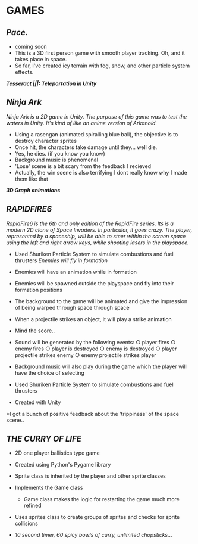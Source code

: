 **GAMES**
=========

***Pace.***
--------------------
* coming soon
* This is a 3D first person game with smooth player tracking. Oh, and it takes place in space.
* So far, I've created icy terrain with fog, snow, and other particle system effects.

***Tesseract |||: Teleportation in Unity***


***Ninja Ark***
--------------------
 *Ninja Ark is a 2D game in Unity. The purpose of this game was to test the waters in Unity. It's kind of like an anime version of Arkanoid.* 

* Using a rasengan (animated spiralling blue ball), the objective is to destroy character sprites
* Once hit, the characters take damage until they... well die.
* Yes, he dies. (if you know you know)
* Background music is phenomenal
* 'Lose' scene is a bit scary from the feedback I recieved
* Actually, the win scene is also terrifying I dont really know why I made them like that

***3D Graph animations***

***RAPIDFIRE6***
--------------------
 *RapidFire6 is the 6th and only edition of the RapidFire series. Its is a modern 2D clone of Space Invaders. In particular, it goes crazy. The player,
represented by a spaceship, will be able to steer within the screen space using the left and right
arrow keys, while shooting lasers in the playspace.* 

* Used Shuriken Particle System to simulate combustions and fuel thrusters
*Enemies will fly in formation*
* Enemies will have an animation while in formation
* Enemies will be spawned outside the playspace and fly into their formation positions
* The background to the game will be animated and give the impression of being warped through space
through space
* When a projectile strikes an object, it will play a strike animation
* Mind the score..
* Sound will be generated by the following events:
 ○ player fires
 ○ enemy fires
 ○ player is destroyed
 ○ enemy is destroyed
 ○ player projectile strikes enemy
 ○ enemy projectile strikes player
* Background music will also play during the game which the player will have the choice of selecting
 
* Used Shuriken Particle System to simulate combustions and fuel thrusters
* Created with Unity

*I got a bunch of positive feedback about the 'trippiness' of the space scene..

***THE CURRY OF LIFE***
-------------------

* 2D one player ballistics type game
* Created using Python's Pygame library
* Sprite class is inherited by the player and other sprite classes
* Implements the Game class
  * Game class makes the logic for restarting the game much more refined
* Uses sprites class to create groups of sprites and checks for sprite collisions

* *10 second timer, 60 spicy bowls of curry, unlimited chopsticks...*

